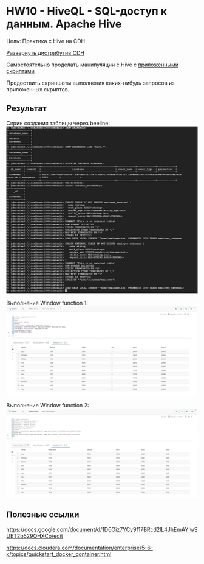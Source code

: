 # HW10 - HiveQL - SQL-доступ к данным. Apache Hive

Цель: Практика с Hive на CDH

[Развернуть дистрибутив CDH](https://github.com/adm-8/otus-de-andreevds-2019-11/tree/master/HW3_Lesson3)

Самостоятельно проделать манипуляции с Hive с [приложенными скриптами](https://github.com/adm-8/otus-de-andreevds-2019-11/blob/master/HW10_Lesson18/Apache%20Hive%20HW.txt)

Предоствить скриншоты выполнения каких-нибудь запросов из приложенных скриптов.

## Результат

Скрин создания таблицы через beeline:
![beeline](https://raw.githubusercontent.com/adm-8/otus-de-andreevds-2019-11/master/HW10_Lesson18/_images/SOME_CREATE_TABLE.JPG)

Выполнение Window function 1:
![beeline](https://raw.githubusercontent.com/adm-8/otus-de-andreevds-2019-11/master/HW10_Lesson18/_images/HIVE_WIN_1.JPG)

Выполнение Window function 2:
![beeline](https://raw.githubusercontent.com/adm-8/otus-de-andreevds-2019-11/master/HW10_Lesson18/_images/HIVE_WIN_2.JPG)

## Полезные ссылки

https://docs.google.com/document/d/1D6Oiz7YCy9f17BRcd2lL4JhEmAYIwSUET2b529QHXCo/edit

https://docs.cloudera.com/documentation/enterprise/5-6-x/topics/quickstart_docker_container.html

